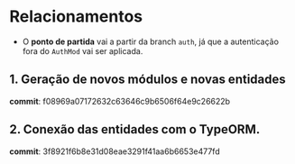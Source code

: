 # Relacionamentos

- O **ponto de partida** vai a partir da branch `auth`, já que a autenticação fora do `AuthMod` vai ser aplicada.

## 1. Geração de novos módulos e novas entidades
**commit**: f08969a07172632c63646c9b6506f64e9c26622b   

## 2. Conexão das entidades com o TypeORM.

**commit**: 3f8921f6b8e31d08eae3291f41aa6b6653e477fd   



